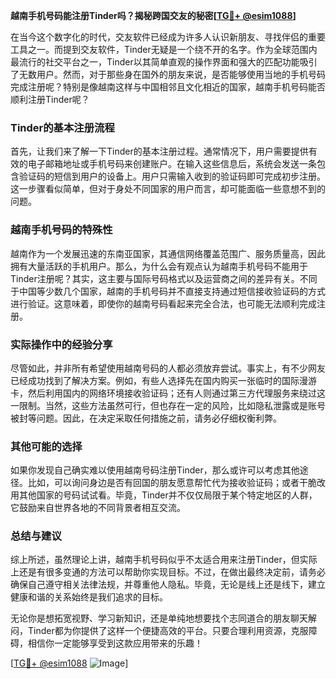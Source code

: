 **越南手机号码能注册Tinder吗？揭秘跨国交友的秘密[[TG💪+ @esim1088](https://t.me/s/esim1088)]**

在当今这个数字化的时代，交友软件已经成为许多人认识新朋友、寻找伴侣的重要工具之一。而提到交友软件，Tinder无疑是一个绕不开的名字。作为全球范围内最流行的社交平台之一，Tinder以其简单直观的操作界面和强大的匹配功能吸引了无数用户。然而，对于那些身在国外的朋友来说，是否能够使用当地的手机号码完成注册呢？特别是像越南这样与中国相邻且文化相近的国家，越南手机号码能否顺利注册Tinder呢？

### Tinder的基本注册流程

首先，让我们来了解一下Tinder的基本注册过程。通常情况下，用户需要提供有效的电子邮箱地址或手机号码来创建账户。在输入这些信息后，系统会发送一条包含验证码的短信到用户的设备上。用户只需输入收到的验证码即可完成初步注册。这一步骤看似简单，但对于身处不同国家的用户而言，却可能面临一些意想不到的问题。

### 越南手机号码的特殊性

越南作为一个发展迅速的东南亚国家，其通信网络覆盖范围广、服务质量高，因此拥有大量活跃的手机用户。那么，为什么会有观点认为越南手机号码不能用于Tinder注册呢？其实，这主要与国际号码格式以及运营商之间的差异有关。不同于中国等少数几个国家，越南的手机号码并不直接支持通过短信接收验证码的方式进行验证。这意味着，即使你的越南号码看起来完全合法，也可能无法顺利完成注册。

### 实际操作中的经验分享

尽管如此，并非所有希望使用越南号码的人都必须放弃尝试。事实上，有不少网友已经成功找到了解决方案。例如，有些人选择先在国内购买一张临时的国际漫游卡，然后利用国内的网络环境接收验证码；还有人则通过第三方代理服务来绕过这一限制。当然，这些方法虽然可行，但也存在一定的风险，比如隐私泄露或是账号被封等问题。因此，在决定采取任何措施之前，请务必仔细权衡利弊。

### 其他可能的选择

如果你发现自己确实难以使用越南号码注册Tinder，那么或许可以考虑其他途径。比如，可以询问身边是否有回国的朋友愿意帮忙代为接收验证码；或者干脆改用其他国家的号码试试看。毕竟，Tinder并不仅仅局限于某个特定地区的人群，它鼓励来自世界各地的不同背景者相互交流。

### 总结与建议

综上所述，虽然理论上讲，越南手机号码似乎不太适合用来注册Tinder，但实际上还是有很多变通的方法可以帮助你实现目标。不过，在做出最终决定前，请务必确保自己遵守相关法律法规，并尊重他人隐私。毕竟，无论是线上还是线下，建立健康和谐的关系始终是我们追求的目标。

无论你是想拓宽视野、学习新知识，还是单纯地想要找个志同道合的朋友聊天解闷，Tinder都为你提供了这样一个便捷高效的平台。只要合理利用资源，克服障碍，相信你一定能够享受到这款应用带来的乐趣！

[[TG💪+ @esim1088](https://t.me/s/esim1088) ![Image](https://i.postimg.cc/4NQfJmqS/Snipaste-2025-05-13-00-14-12.png)]